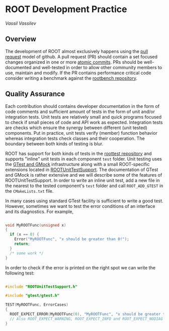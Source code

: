 # ROOT Development Practice

*Vassil Vassilev*

## Overview

The development of ROOT almost exclusively happens using the [pull request](https://help.github.com/en/github/collaborating-with-issues-and-pull-requests/about-pull-requests)
model of github. A pull request (PR) should contain a set focused changes
organized in one or more [atomic commits](https://en.wikipedia.org/wiki/Atomic_commit#Revision_control).
PRs should be well-documented and well-tested in order to allow other community
members to use, maintain and modify. If the PR contains performance critical
code consider writing a benchmark against the [rootbench repository](https://github.com/root-project/rootbench).


## Quality Assurance

Each contribution should contains developer documentation in the form of code
comments and sufficient amount of tests in the form of unit and/or integration
tests. Unit tests are relatively small and quick programs focused to check if
small pieces of code and API work as expected. Integration tests are checks
which ensure the synergy between different (unit tested) components. Put in
practice, unit tests verify (member) function behavior whereas integration tests
check classes and their cooperation. The boundary between both kinds of testing
is blur.

ROOT has support for both kinds of tests in the [roottest repository](https://github.com/root-project/roottest)
and supports "inline" unit tests in each component `test` folder. Unit testing
uses the [GTest and GMock](https://github.com/google/googletest) infrastructure
along with a small ROOT-specific extensions located in
[ROOTUnitTestSupport](../test/unit_testing_support). The documentation of GTest
and GMock is rather extensive and we will describe some of the features of
ROOTUnitTestSupport. In order to write an inline unit test, add a new file in the
nearest to the tested component's `test` folder and call `ROOT_ADD_GTEST` in the
`CMakeLists.txt` file.

In many cases using standard GTest facility is sufficient to write a good test.
However, sometimes we want to test the error conditions of an interface and
its diagnostics. For example,

```cpp

void MyROOTFunc(unsigned x)
{
  if (x == 0) {
    Error("MyROOTFunc", "x should be greater than 0!");
    return;
  }
  /* some work */
}

```

In order to check if the error is printed on the right spot we can write the
following test:

```cpp

#include "ROOTUnitTestSupport.h"

#include "gtest/gtest.h"

TEST(MyROOTFunc, ErrorCases)
{
  ROOT_EXPECT_ERROR(MyROOTFunc(0), "MyROOTFunc", "x should be greater than 0!");
  // Also ROOT_EXPECT_WARNING, ROOT_EXPECT_INFO and ROOT_EXPECT_NODIAG available.
}

```

